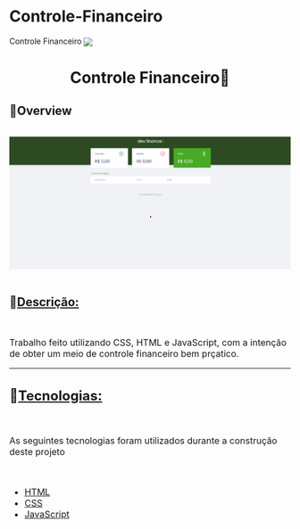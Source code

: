 # Controle-Financeiro

Controle Financeiro
<img src = "./img/bank-webpage.gif" align = "center">

 <h1 align = "center" > <b>Controle Financeiro🤑</b> </h1>

<div>
    <h2>👀<b>Overview</b></h2><br>
    <img src = "./assets/controlefinanceiro.gif" align = "center">
</div>
<br>
<h2>📄<u><b>Descrição:</b></u></h2>
<br>
    <div style = "font-size: 16px">
        <p>Trabalho feito utilizando CSS, HTML e JavaScript, com a intenção de obter um meio de controle financeiro bem prçatico.</p>
     
<hr />

<h2>🚀<u><b>Tecnologias:</b></u></h2>
<br>
<p style="font-size:16px">As seguintes tecnologias foram utilizados durante a construção deste projeto</p>
<br>

- [HTML](https://developer.mozilla.org/en-US/docs/Web/HTML)
- [CSS](https://developer.mozilla.org/en-US/docs/Web/CSS)
- [JavaScript](https://developer.mozilla.org/en-US/docs/Web/JavaScript)
